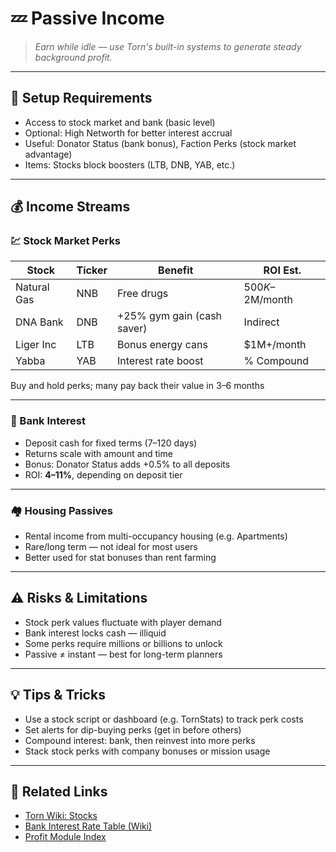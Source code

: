 ﻿# 💤 Passive Income

> *Earn while idle — use Torn's built-in systems to generate steady background profit.*

---

## 🔧 Setup Requirements

- Access to stock market and bank (basic level)
- Optional: High Networth for better interest accrual
- Useful: Donator Status (bank bonus), Faction Perks (stock market advantage)
- Items: Stocks block boosters (LTB, DNB, YAB, etc.)

---

## 💰 Income Streams

### 💹 Stock Market Perks

| Stock     | Ticker | Benefit                   | ROI Est.       |
|-----------|--------|----------------------------|----------------|
| Natural Gas | NNB    | Free drugs                 | $500K–$2M/month|
| DNA Bank  | DNB    | +25% gym gain (cash saver) | Indirect       |
| Liger Inc | LTB    | Bonus energy cans          | $1M+/month     |
| Yabba     | YAB    | Interest rate boost        | % Compound     |

Buy and hold perks; many pay back their value in 3–6 months

---

### 🏦 Bank Interest

- Deposit cash for fixed terms (7–120 days)
- Returns scale with amount and time
- Bonus: Donator Status adds +0.5% to all deposits
- ROI: **4–11%**, depending on deposit tier

---

### 🏘️ Housing Passives

- Rental income from multi-occupancy housing (e.g. Apartments)
- Rare/long term — not ideal for most users
- Better used for stat bonuses than rent farming

---

## ⚠️ Risks & Limitations

- Stock perk values fluctuate with player demand
- Bank interest locks cash — illiquid
- Some perks require millions or billions to unlock
- Passive ≠ instant — best for long-term planners

---

## 💡 Tips & Tricks

- Use a stock script or dashboard (e.g. TornStats) to track perk costs
- Set alerts for dip-buying perks (get in before others)
- Compound interest: bank, then reinvest into more perks
- Stack stock perks with company bonuses or mission usage

---

## 🔗 Related Links

- [Torn Wiki: Stocks](https://wiki.torn.com/wiki/Stocks)
- [Bank Interest Rate Table (Wiki)](https://wiki.torn.com/wiki/Bank)
- [Profit Module Index](index.md)
